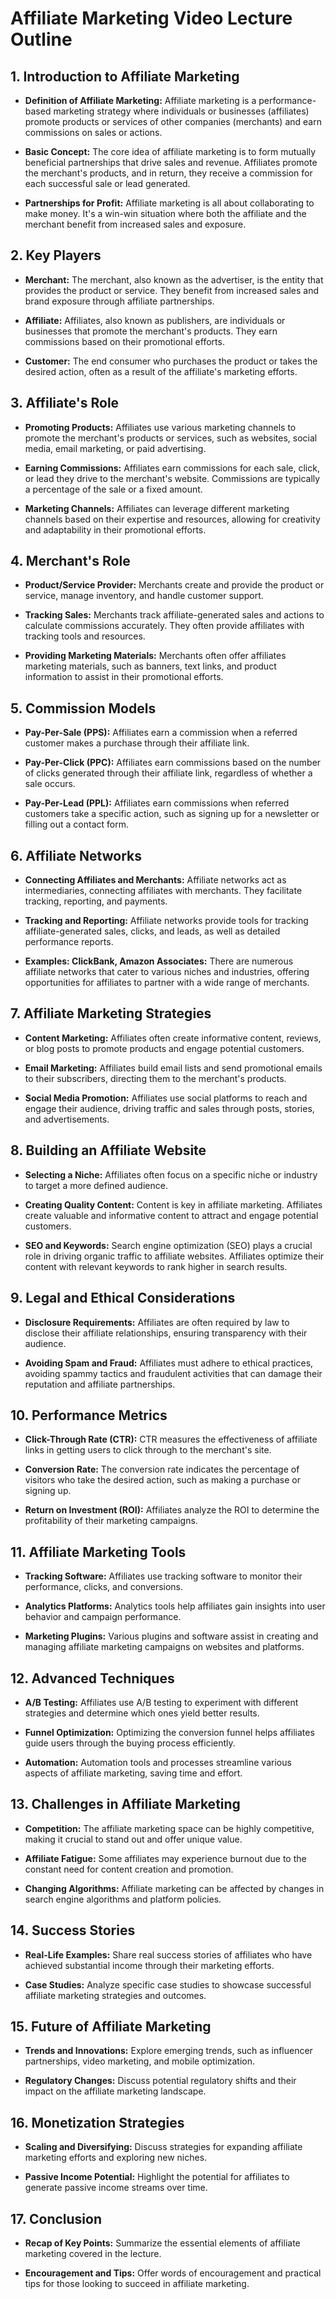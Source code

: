 # Affiliate Marketing Video Lecture Outline

## 1. Introduction to Affiliate Marketing
- **Definition of Affiliate Marketing:** Affiliate marketing is a performance-based marketing strategy where individuals or businesses (affiliates) promote products or services of other companies (merchants) and earn commissions on sales or actions.

- **Basic Concept:** The core idea of affiliate marketing is to form mutually beneficial partnerships that drive sales and revenue. Affiliates promote the merchant's products, and in return, they receive a commission for each successful sale or lead generated.

- **Partnerships for Profit:** Affiliate marketing is all about collaborating to make money. It's a win-win situation where both the affiliate and the merchant benefit from increased sales and exposure.

## 2. Key Players
- **Merchant:** The merchant, also known as the advertiser, is the entity that provides the product or service. They benefit from increased sales and brand exposure through affiliate partnerships.

- **Affiliate:** Affiliates, also known as publishers, are individuals or businesses that promote the merchant's products. They earn commissions based on their promotional efforts.

- **Customer:** The end consumer who purchases the product or takes the desired action, often as a result of the affiliate's marketing efforts.

## 3. Affiliate's Role
- **Promoting Products:** Affiliates use various marketing channels to promote the merchant's products or services, such as websites, social media, email marketing, or paid advertising.

- **Earning Commissions:** Affiliates earn commissions for each sale, click, or lead they drive to the merchant's website. Commissions are typically a percentage of the sale or a fixed amount.

- **Marketing Channels:** Affiliates can leverage different marketing channels based on their expertise and resources, allowing for creativity and adaptability in their promotional efforts.

## 4. Merchant's Role
- **Product/Service Provider:** Merchants create and provide the product or service, manage inventory, and handle customer support.

- **Tracking Sales:** Merchants track affiliate-generated sales and actions to calculate commissions accurately. They often provide affiliates with tracking tools and resources.

- **Providing Marketing Materials:** Merchants often offer affiliates marketing materials, such as banners, text links, and product information to assist in their promotional efforts.

## 5. Commission Models
- **Pay-Per-Sale (PPS):** Affiliates earn a commission when a referred customer makes a purchase through their affiliate link.

- **Pay-Per-Click (PPC):** Affiliates earn commissions based on the number of clicks generated through their affiliate link, regardless of whether a sale occurs.

- **Pay-Per-Lead (PPL):** Affiliates earn commissions when referred customers take a specific action, such as signing up for a newsletter or filling out a contact form.

## 6. Affiliate Networks
- **Connecting Affiliates and Merchants:** Affiliate networks act as intermediaries, connecting affiliates with merchants. They facilitate tracking, reporting, and payments.

- **Tracking and Reporting:** Affiliate networks provide tools for tracking affiliate-generated sales, clicks, and leads, as well as detailed performance reports.

- **Examples: ClickBank, Amazon Associates:** There are numerous affiliate networks that cater to various niches and industries, offering opportunities for affiliates to partner with a wide range of merchants.

## 7. Affiliate Marketing Strategies
- **Content Marketing:** Affiliates often create informative content, reviews, or blog posts to promote products and engage potential customers.

- **Email Marketing:** Affiliates build email lists and send promotional emails to their subscribers, directing them to the merchant's products.

- **Social Media Promotion:** Affiliates use social platforms to reach and engage their audience, driving traffic and sales through posts, stories, and advertisements.

## 8. Building an Affiliate Website
- **Selecting a Niche:** Affiliates often focus on a specific niche or industry to target a more defined audience.

- **Creating Quality Content:** Content is key in affiliate marketing. Affiliates create valuable and informative content to attract and engage potential customers.

- **SEO and Keywords:** Search engine optimization (SEO) plays a crucial role in driving organic traffic to affiliate websites. Affiliates optimize their content with relevant keywords to rank higher in search results.

## 9. Legal and Ethical Considerations
- **Disclosure Requirements:** Affiliates are often required by law to disclose their affiliate relationships, ensuring transparency with their audience.

- **Avoiding Spam and Fraud:** Affiliates must adhere to ethical practices, avoiding spammy tactics and fraudulent activities that can damage their reputation and affiliate partnerships.

## 10. Performance Metrics
- **Click-Through Rate (CTR):** CTR measures the effectiveness of affiliate links in getting users to click through to the merchant's site.

- **Conversion Rate:** The conversion rate indicates the percentage of visitors who take the desired action, such as making a purchase or signing up.

- **Return on Investment (ROI):** Affiliates analyze the ROI to determine the profitability of their marketing campaigns.

## 11. Affiliate Marketing Tools
- **Tracking Software:** Affiliates use tracking software to monitor their performance, clicks, and conversions.

- **Analytics Platforms:** Analytics tools help affiliates gain insights into user behavior and campaign performance.

- **Marketing Plugins:** Various plugins and software assist in creating and managing affiliate marketing campaigns on websites and platforms.

## 12. Advanced Techniques
- **A/B Testing:** Affiliates use A/B testing to experiment with different strategies and determine which ones yield better results.

- **Funnel Optimization:** Optimizing the conversion funnel helps affiliates guide users through the buying process efficiently.

- **Automation:** Automation tools and processes streamline various aspects of affiliate marketing, saving time and effort.

## 13. Challenges in Affiliate Marketing
- **Competition:** The affiliate marketing space can be highly competitive, making it crucial to stand out and offer unique value.

- **Affiliate Fatigue:** Some affiliates may experience burnout due to the constant need for content creation and promotion.

- **Changing Algorithms:** Affiliate marketing can be affected by changes in search engine algorithms and platform policies.

## 14. Success Stories
- **Real-Life Examples:** Share real success stories of affiliates who have achieved substantial income through their marketing efforts.

- **Case Studies:** Analyze specific case studies to showcase successful affiliate marketing strategies and outcomes.

## 15. Future of Affiliate Marketing
- **Trends and Innovations:** Explore emerging trends, such as influencer partnerships, video marketing, and mobile optimization.

- **Regulatory Changes:** Discuss potential regulatory shifts and their impact on the affiliate marketing landscape.

## 16. Monetization Strategies
- **Scaling and Diversifying:** Discuss strategies for expanding affiliate marketing efforts and exploring new niches.

- **Passive Income Potential:** Highlight the potential for affiliates to generate passive income streams over time.

## 17. Conclusion
- **Recap of Key Points:** Summarize the essential elements of affiliate marketing covered in the lecture.

- **Encouragement and Tips:** Offer words of encouragement and practical tips for those looking to succeed in affiliate marketing.

